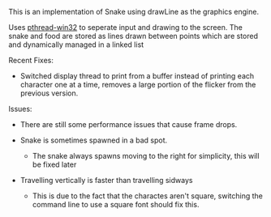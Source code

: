This is an implementation of Snake using drawLine as the graphics engine.

Uses [pthread-win32](https://github.com/GerHobbelt/pthread-win32) to seperate input and drawing to the screen.
The snake and food are stored as lines drawn between points which are stored and dynamically managed in a linked list

Recent Fixes:
- Switched display thread to print from a buffer instead of printing each character one at a time,  removes a large portion of the flicker from the previous version.

Issues:
- There are still some performance issues that cause frame drops.
- Snake is sometimes spawned in a bad spot.
  - The snake always spawns moving to the right for simplicity, this will be fixed later
  
- Travelling vertically is faster than travelling sidways
  - This is due to the fact that the charactes aren't square, switching the command line to use a square font should fix this. 
